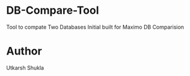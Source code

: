 # DB-Compare-Tool
Tool to compate Two Databases Initial built for Maximo DB Comparision 



































# Author 
Utkarsh Shukla
